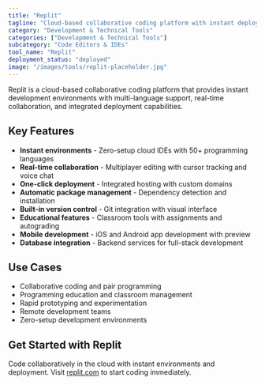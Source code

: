 ```yaml
---
title: "Replit"
tagline: "Cloud-based collaborative coding platform with instant deployment"
category: "Development & Technical Tools"
categories: ["Development & Technical Tools"]
subcategory: "Code Editors & IDEs"
tool_name: "Replit"
deployment_status: "deployed"
image: "/images/tools/replit-placeholder.jpg"
---
```

Replit is a cloud-based collaborative coding platform that provides instant development environments with multi-language support, real-time collaboration, and integrated deployment capabilities.

## Key Features

- **Instant environments** - Zero-setup cloud IDEs with 50+ programming languages
- **Real-time collaboration** - Multiplayer editing with cursor tracking and voice chat
- **One-click deployment** - Integrated hosting with custom domains
- **Automatic package management** - Dependency detection and installation
- **Built-in version control** - Git integration with visual interface
- **Educational features** - Classroom tools with assignments and autograding
- **Mobile development** - iOS and Android app development with preview
- **Database integration** - Backend services for full-stack development

## Use Cases

- Collaborative coding and pair programming
- Programming education and classroom management
- Rapid prototyping and experimentation
- Remote development teams
- Zero-setup development environments

## Get Started with Replit

Code collaboratively in the cloud with instant environments and deployment. Visit [replit.com](https://replit.com) to start coding immediately.